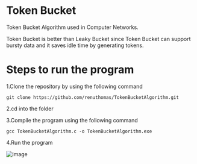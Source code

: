 # Token Bucket
Token Bucket Algorithm used in Computer Networks.

Token Bucket is better than Leaky Bucket since Token Bucket can support bursty data and it saves idle time by generating tokens.

# Steps to run the program

1.Clone the repository by using the following command
```
git clone https://github.com/renuthomas/TokenBucketAlgorithm.git
```
2.cd into the folder

3.Compile the program using the following command
```
gcc TokenBucketAlgorithm.c -o TokenBucketAlgorithm.exe
```
4.Run the program

![image](https://github.com/user-attachments/assets/e5f49881-3b60-4b21-a4b2-7fcacf7cc72d)


